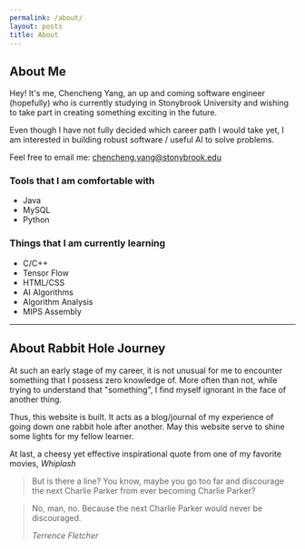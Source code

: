 ```yaml
---
permalink: /about/
layout: posts
title: About
---
```

## About Me

Hey! It's me, Chencheng Yang, an up and coming software engineer (hopefully) who is currently studying in Stonybrook University and wishing to take part in creating something exciting in the future. 

Even though I have not fully decided which career path I would take yet, I am interested in building robust software / useful AI to solve problems. 

Feel free to email me: chencheng.yang@stonybrook.edu

### Tools that I am comfortable with
* Java
* MySQL
* Python

### Things that I am currently learning
* C/C++
* Tensor Flow 
* HTML/CSS
* AI Algorithms
* Algorithm Analysis 
* MIPS Assembly

---

## About Rabbit Hole Journey

At such an early stage of my career, it is not unusual for me to encounter something that I possess zero knowledge of. More often than not, while trying to understand that "something", I find myself ignorant in the face of another thing. 

Thus, this website is built. It acts as a blog/journal of my experience of going down one rabbit hole after another. May this website serve to shine some lights for my fellow learner.  

At last, a cheesy yet effective inspirational quote from one of my favorite movies, <em>Whiplash</em>

>But is there a line? You know, maybe you go too far and discourage the next Charlie Parker from ever becoming Charlie Parker?

>No, man, no. Because the next Charlie Parker would never be discouraged.
>
>  <cite>Terrence Fletcher</cite> 





